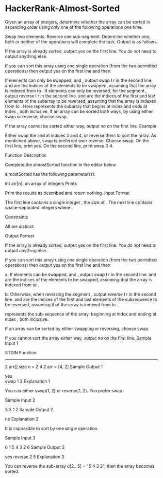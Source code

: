 # HackerRank-Almost-Sorted
Given an array of integers, determine whether the array can be sorted in ascending order using only one of the following operations one time.

Swap two elements.
Reverse one sub-segment.
Determine whether one, both or neither of the operations will complete the task. Output is as follows.

If the array is already sorted, output yes on the first line. You do not need to output anything else.

If you can sort this array using one single operation (from the two permitted operations) then output yes on the first line and then:

If elements can only be swapped,  and , output swap l r in the second line.  and  are the indices of the elements to be swapped, assuming that the array is indexed from  to .
If elements can only be reversed, for the segment , output reverse l r in the second line.  and  are the indices of the first and last elements of the subarray to be reversed, assuming that the array is indexed from  to . Here  represents the subarray that begins at index  and ends at index , both inclusive.
If an array can be sorted both ways, by using either swap or reverse, choose swap.

If the array cannot be sorted either way, output no on the first line.
Example

Either swap the  and  at indices 3 and 4, or reverse them to sort the array. As mentioned above, swap is preferred over reverse. Choose swap. On the first line, print yes. On the second line, print swap 3 4.

Function Description

Complete the almostSorted function in the editor below.

almostSorted has the following parameter(s):

int arr[n]: an array of integers
Prints

Print the results as described and return nothing.
Input Format

The first line contains a single integer , the size of .
The next line contains  space-separated integers  where .

Constraints



All  are distinct.

Output Format

If the array is already sorted, output yes on the first line. You do not need to output anything else.

If you can sort this array using one single operation (from the two permitted operations) then output yes on the first line and then:

a. If elements can be swapped,  and , output swap l r in the second line.  and  are the indices of the elements to be swapped, assuming that the array is indexed from  to .

b. Otherwise, when reversing the segment , output reverse l r in the second line.  and  are the indices of the first and last elements of the subsequence to be reversed, assuming that the array is indexed from  to .

 represents the sub-sequence of the array, beginning at index  and ending at index , both inclusive.

If an array can be sorted by either swapping or reversing, choose swap.

If you cannot sort the array either way, output no on the first line.
Sample Input 1

STDIN   Function
-----   --------
2       arr[] size n = 2
4 2     arr = [4, 2]
Sample Output 1

yes  
swap 1 2
Explanation 1

You can either swap(1, 2) or reverse(1, 2). You prefer swap.

Sample Input 2

3
3 1 2
Sample Output 2

no
Explanation 2

It is impossible to sort by one single operation.

Sample Input 3

6
1 5 4 3 2 6
Sample Output 3

yes
reverse 2 5
Explanation 3

You can reverse the sub-array d[2...5] = "5 4 3 2", then the array becomes sorted.
